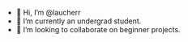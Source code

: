 - 👋 Hi, I’m @laucherr
- 🌱 I’m currently an undergrad student.
- 💞️ I’m looking to collaborate on beginner projects.


<!---
laucherr/laucherr is a ✨ special ✨ repository because its `README.md` (this file) appears on your GitHub profile.
You can click the Preview link to take a look at your changes.
--->
